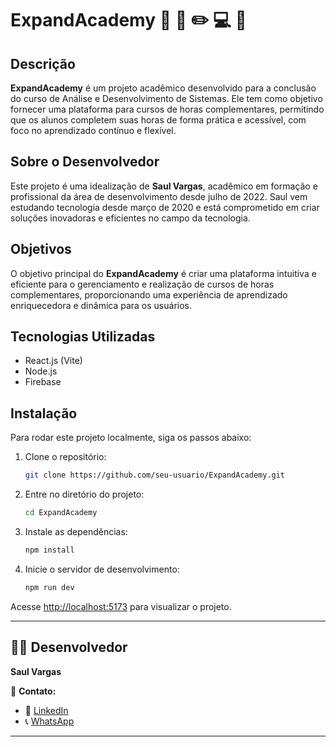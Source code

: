 
# ExpandAcademy 📖 📝 ✏️ 💻 🚀

## Descrição

**ExpandAcademy** é um projeto acadêmico desenvolvido para a conclusão do curso de Análise e Desenvolvimento de Sistemas. Ele tem como objetivo fornecer uma plataforma para cursos de horas complementares, permitindo que os alunos completem suas horas de forma prática e acessível, com foco no aprendizado contínuo e flexível.

## Sobre o Desenvolvedor

Este projeto é uma idealização de **Saul Vargas**, acadêmico em formação e profissional da área de desenvolvimento desde julho de 2022. Saul vem estudando tecnologia desde março de 2020 e está comprometido em criar soluções inovadoras e eficientes no campo da tecnologia.

## Objetivos

O objetivo principal do **ExpandAcademy** é criar uma plataforma intuitiva e eficiente para o gerenciamento e realização de cursos de horas complementares, proporcionando uma experiência de aprendizado enriquecedora e dinâmica para os usuários.

## Tecnologias Utilizadas

- React.js (Vite)
- Node.js
- Firebase

## Instalação

Para rodar este projeto localmente, siga os passos abaixo:

1. Clone o repositório:

   ```bash
   git clone https://github.com/seu-usuario/ExpandAcademy.git
   ```

2. Entre no diretório do projeto:

   ```bash
   cd ExpandAcademy
   ```

3. Instale as dependências:

   ```bash
   npm install
   ```

4. Inicie o servidor de desenvolvimento:

   ```bash
   npm run dev
   ```

Acesse [http://localhost:5173](http://localhost:5173) para visualizar o projeto.

---

## 👨‍💻 **Desenvolvedor**  

**Saul Vargas**  

📩 **Contato:**  
- 🔗 [LinkedIn](https://www.linkedin.com/in/saul-vargas-68a9734)  
- 📞 [WhatsApp](https://wa.me/5551985027412?text=Olá%20Saul!)  

---

